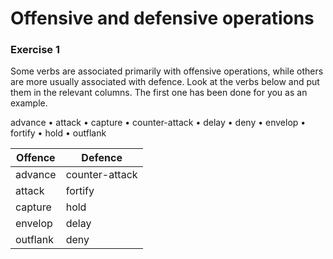 # Offensive and defensive operations

### Exercise 1

Some verbs are associated primarily with offensive operations, while others are more usually
associated with defence. Look at the verbs below and put them in the relevant columns. The
first one has been done for you as an example.

advance • attack • capture • counter-attack • delay • deny • envelop • fortify • hold • outflank

| Offence  | Defence        |
| -------- | -------------- |
| advance  | counter-attack |
| attack   | fortify        |
| capture  | hold           |
| envelop  | delay          |
| outflank | deny           |
